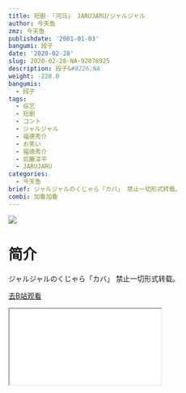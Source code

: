 ```yaml
---
title: 短剧-「河马」 JARUJARU/ジャルジャル
author: 今天鱼
zmz: 今天鱼
publishdate: '2001-01-03'
bangumi: 段子
date: '2020-02-28'
slug: 2020-02-28-NA-92078925
description: 段子&#8226;NA
weight: -228.0
bangumis:
  - 段子
tags:
  - 综艺
  - 短剧
  - コント
  - ジャルジャル
  - 福德秀介
  - お笑い
  - 福徳秀介
  - 后藤淳平
  - JARUJARU
categories:
  - 今天鱼
brief: ジャルジャルのくじゃら「カバ」 禁止一切形式转载。
combi: 加鲁加鲁
---
```

![](https://i.imgur.com/JouZiS3.jpg)
# 简介  
ジャルジャルのくじゃら「カバ」
禁止一切形式转载。  

[去B站观看](https://www.bilibili.com/video/av92078925/)
<div class ="resp-container"><iframe class="testiframe" src="//player.bilibili.com/player.html?aid=92078925"", scrolling="no", allowfullscreen="true" > </iframe></div> 
